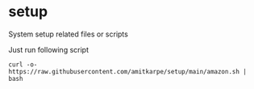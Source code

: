 # setup
System setup related files or scripts

Just run following script

```
curl -o- https://raw.githubusercontent.com/amitkarpe/setup/main/amazon.sh | bash
```
